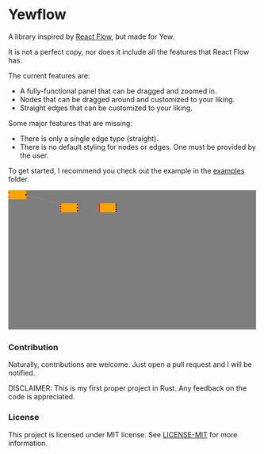 # Yewflow

A library inspired by [React Flow](https://reactflow.dev), but made for Yew.

It is not a perfect copy, nor does it include all the features that React Flow has.

The current features are:
- A fully-functional panel that can be dragged and zoomed in.
- Nodes that can be dragged around and customized to your liking.
- Straight edges that can be customized to your liking.

Some major features that are missing:
- There is only a single edge type (straight).
- There is no default styling for nodes or edges. One must be provided by the user.

To get started, I recommend you check out the example in the [examples](examples) folder.

!["Example of Yewflow in action"](example.gif)

### Contribution

Naturally, contributions are welcome. Just open a pull request and I will be notified.

DISCLAIMER: This is my first proper project in Rust. Any feedback on the code is appreciated.

### License

This project is licensed under MIT license. See [LICENSE-MIT](LICENSE-MIT) for more information.